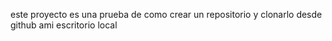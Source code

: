 este proyecto es una prueba de como crear un repositorio y clonarlo desde github ami escritorio local